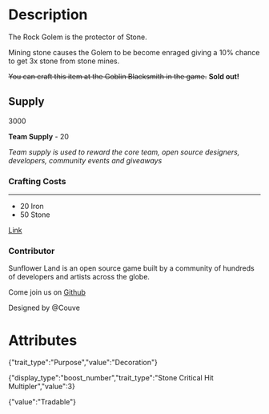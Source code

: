 # Description

The Rock Golem is the protector of Stone.

Mining stone causes the Golem to be become enraged giving a 10% chance to get 3x stone from stone mines.

~~You can craft this item at the Goblin Blacksmith in the game.~~ **Sold out!**

## Supply

3000

**Team Supply** - 20

_Team supply is used to reward the core team, open source designers, developers, community events and giveaways_

### Crafting Costs

---

- 20 Iron
- 50 Stone

[Link](https://docs.sunflower-land.com/player-guides/rare-and-limited-items#boosts)

### Contributor

Sunflower Land is an open source game built by a community of hundreds of developers and artists across the globe.

Come join us on [Github](https://github.com/sunflower-land/sunflower-land)

Designed by @Couve

# Attributes

{"trait_type":"Purpose","value":"Decoration"}

{"display_type":"boost_number","trait_type":"Stone Critical Hit Multipler","value":3}

{"value":"Tradable"}
